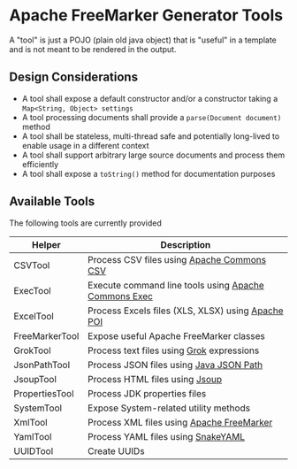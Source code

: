 Apache FreeMarker Generator Tools
=============================================================================

A "tool" is just a POJO (plain old java object) that is "useful" in a template and is not meant to be rendered in the output. 

Design Considerations
------------------------------------------------------------------------------

* A tool shall expose a default constructor and/or a constructor taking a `Map<String, Object> settings`
* A tool processing documents shall provide a `parse(Document document)` method
* A tool shall be stateless, multi-thread safe and potentially long-lived to enable usage in a different context
* A tool shall support arbitrary large source documents and process them efficiently
* A tool shall expose a `toString()` method for documentation purposes

Available Tools
------------------------------------------------------------------------------

The following tools are currently provided

| Helper                | Description                                                                                               |
|-----------------------|-----------------------------------------------------------------------------------------------------------|
| CSVTool               | Process CSV files using [Apache Commons CSV](https://commons.apache.org/proper/commons-csv/)              |
| ExecTool              | Execute command line tools using [Apache Commons Exec](https://commons.apache.org/proper/commons-exec/)   |
| ExcelTool             | Process Excels files (XLS, XLSX) using [Apache POI](https://poi.apache.org)                               |
| FreeMarkerTool        | Expose useful Apache FreeMarker classes                                                                   |
| GrokTool              | Process text files using [Grok](https://github.com/thekrakken/java-grok) expressions                      |
| JsonPathTool          | Process JSON files using [Java JSON Path](https://github.com/json-path/JsonPath)                          |
| JsoupTool             | Process  HTML files using [Jsoup](https://jsoup.org)                                                      |
| PropertiesTool        | Process JDK properties files                                                                              |
| SystemTool            | Expose System-related utility methods                                                                     |
| XmlTool               | Process XML files using [Apache FreeMarker](https://freemarker.apache.org/docs/xgui.html)                 |
| YamlTool              | Process YAML files using [SnakeYAML](https://bitbucket.org/asomov/snakeyaml/wiki/Home)                    |
| UUIDTool              | Create UUIDs                                                                                              |


